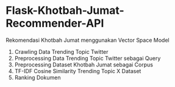 # Flask-Khotbah-Jumat-Recommender-API
Rekomendasi Khotbah Jumat menggunakan Vector Space Model

1. Crawling Data Trending Topic Twitter
2. Preprocessing Data Trending Topic Twitter sebagai Query
3. Preprocessing Dataset Khotbah Jumat sebagai Corpus
4. TF-IDF Cosine Similarity Trending Topic X Dataset
5. Ranking Dokumen
